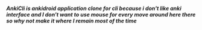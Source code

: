 ##### AnkiCli is ankidroid application clone for cli because i don't like anki interface and I don't want to use mouse for every move around here there so why not make it where I remain most of the time
